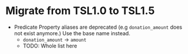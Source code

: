 # Migrate from TSL1.0 to TSL1.5

- Predicate Property aliases are deprecated (e.g `donation_amount` does not exist anymore.) Use the base name instead.
  - `donation_amount` -> `amount`
  - TODO: Whole list here